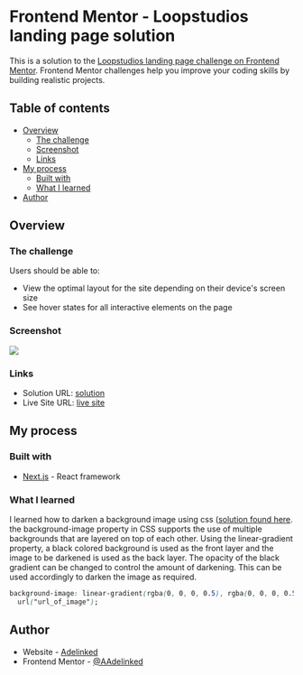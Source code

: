 # Frontend Mentor - Loopstudios landing page solution

This is a solution to the [Loopstudios landing page challenge on Frontend Mentor](https://www.frontendmentor.io/challenges/loopstudios-landing-page-N88J5Onjw). Frontend Mentor challenges help you improve your coding skills by building realistic projects.

## Table of contents

- [Overview](#overview)
  - [The challenge](#the-challenge)
  - [Screenshot](#screenshot)
  - [Links](#links)
- [My process](#my-process)
  - [Built with](#built-with)
  - [What I learned](#what-i-learned)
- [Author](#author)

## Overview

### The challenge

Users should be able to:

- View the optimal layout for the site depending on their device's screen size
- See hover states for all interactive elements on the page

### Screenshot

![](https://i.postimg.cc/2632FWvL/screenshot.png)

### Links

- Solution URL: [solution](https://github.com/Adelinked/loopstudio-landing-page/)
- Live Site URL: [live site](https://loopsstudios-landing-page.netlify.app/)

## My process

### Built with

- [Next.js](https://nextjs.org/) - React framework

### What I learned

I learned how to darken a background image using css ([solution found here](https://www.geeksforgeeks.org/how-to-darken-an-image-using-css/). the background-image property in CSS supports the use of multiple backgrounds that are layered on top of each other. Using the linear-gradient property, a black colored background is used as the front layer and the image to be darkened is used as the back layer.
The opacity of the black gradient can be changed to control the amount of darkening. This can be used accordingly to darken the image as required.

```css
background-image: linear-gradient(rgba(0, 0, 0, 0.5), rgba(0, 0, 0, 0.5)),
  url("url_of_image");
```

## Author

- Website - [Adelinked](https://adelinked.netlify.app)
- Frontend Mentor - [@AAdelinked](https://www.frontendmentor.io/profile/Adelinked)
